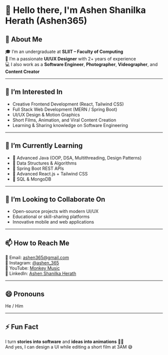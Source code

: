 # 👋 Hello there, I'm Ashen Shanilka Herath (Ashen365)

## 🚀 About Me  
🎓 I’m an undergraduate at **SLIIT – Faculty of Computing**  
🎨 I’m a passionate **UI/UX Designer** with 2+ years of experience  
💻 I also work as a **Software Engineer**, **Photographer**, **Videographer**, and **Content Creator**

---

## 👀 I’m Interested In  
- Creative Frontend Development (React, Tailwind CSS)  
- Full Stack Web Development (MERN / Spring Boot)  
- UI/UX Design & Motion Graphics  
- Short Films, Animation, and Viral Content Creation  
- Learning & Sharing knowledge on Software Engineering  

---

## 🌱 I’m Currently Learning  
- 📘 Advanced Java (OOP, DSA, Multithreading, Design Patterns)  
- 🧠 Data Structures & Algorithms  
- 🔧 Spring Boot REST APIs  
- 🎨 Advanced React.js + Tailwind CSS  
- 🐘 SQL & MongoDB  

---

## 💞️ I’m Looking to Collaborate On  
- Open-source projects with modern UI/UX  
- Educational or skill-sharing platforms   
- Innovative mobile and web applications  

---

## 📫 How to Reach Me  
📧 Email: ashen365@gmail.com  
📱 Instagram: [@ashen_365](https://www.instagram.com/ashen_shanilka_herath/)  
📸 YouTube: [Monkey Music](https://www.youtube.com/@MonkeyMusic365)  
💼 LinkedIn: [Ashen Shanilka Herath](https://www.linkedin.com/in/ashen-herath-b88879257/)

---

## 😄 Pronouns  
He / Him  

---

## ⚡ Fun Fact  
I turn **stories into software** and **ideas into animations** 🎥✨  
And yes, I can design a UI while editing a short film at 3AM 😅  
